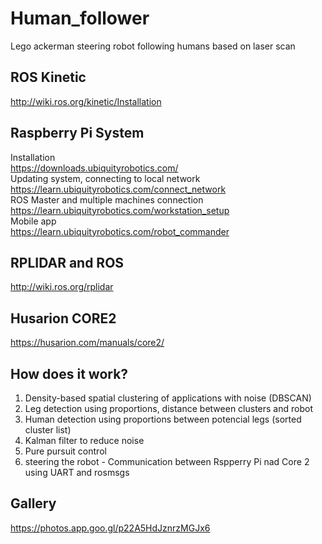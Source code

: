 # Human_follower
Lego ackerman steering robot following humans based on laser scan

## ROS Kinetic
http://wiki.ros.org/kinetic/Installation

## Raspberry Pi System 
Installation  
https://downloads.ubiquityrobotics.com/  
Updating system, connecting to local network  
https://learn.ubiquityrobotics.com/connect_network  
ROS Master and multiple machines connection  
https://learn.ubiquityrobotics.com/workstation_setup  
Mobile app  
https://learn.ubiquityrobotics.com/robot_commander  

## RPLIDAR and ROS
http://wiki.ros.org/rplidar

## Husarion CORE2
https://husarion.com/manuals/core2/

## How does it work?
1. Density-based spatial clustering of applications with noise (DBSCAN)  
2. Leg detection using proportions, distance between clusters and robot  
3. Human detection using proportions between potencial legs (sorted cluster list)  
4. Kalman filter to reduce noise  
5. Pure pursuit control  
6. steering the robot - Communication between Rspperry Pi nad Core 2 using UART and rosmsgs  

## Gallery
https://photos.app.goo.gl/p22A5HdJznrzMGJx6
